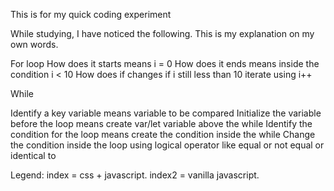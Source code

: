 This is for my quick coding experiment

While studying, I have noticed the following. This is my explanation on my own words.

For loop
How does it starts means i = 0
How does it ends means inside the condition i < 10
How does if changes if i still less than 10 iterate using i++


While

Identify a key variable means variable to be compared
Initialize the variable before the loop means create var/let variable above the while 
Identify the condition for the loop means create the condition inside the while
Change the condition inside the loop using logical operator like equal or not equal or identical to


Legend:
index = css + javascript.
index2 = vanilla javascript.